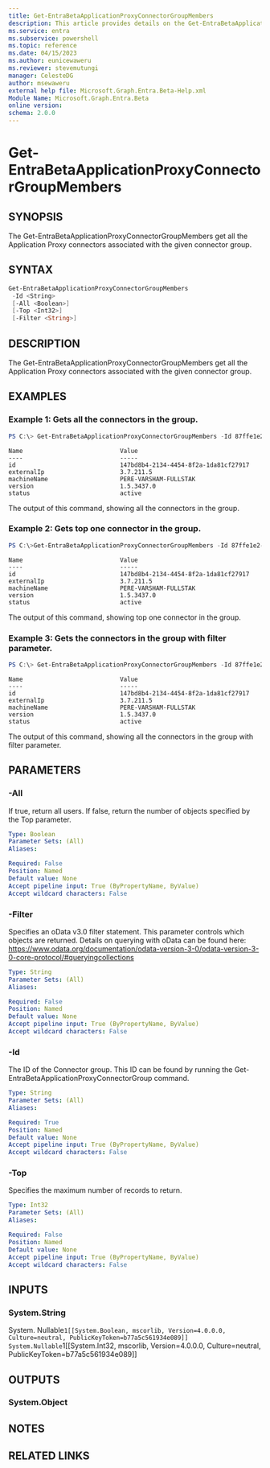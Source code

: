 ```yaml
---
title: Get-EntraBetaApplicationProxyConnectorGroupMembers
description: This article provides details on the Get-EntraBetaApplicationProxyConnectorGroupMembers.
ms.service: entra
ms.subservice: powershell
ms.topic: reference
ms.date: 04/15/2023
ms.author: eunicewaweru
ms.reviewer: stevemutungi
manager: CelesteDG
author: msewaweru
external help file: Microsoft.Graph.Entra.Beta-Help.xml
Module Name: Microsoft.Graph.Entra.Beta
online version:
schema: 2.0.0
---
```


# Get-EntraBetaApplicationProxyConnectorGroupMembers

## SYNOPSIS
The Get-EntraBetaApplicationProxyConnectorGroupMembers get all the Application Proxy connectors associated with the given connector group. 

## SYNTAX

```powershell
Get-EntraBetaApplicationProxyConnectorGroupMembers
 -Id <String> 
 [-All <Boolean>] 
 [-Top <Int32>]
 [-Filter <String>]
```

## DESCRIPTION
The Get-EntraBetaApplicationProxyConnectorGroupMembers get all the Application Proxy connectors associated with the given connector group. 

## EXAMPLES

### Example 1: Gets all the connectors in the group.
```powershell
PS C:\> Get-EntraBetaApplicationProxyConnectorGroupMembers -Id 87ffe1e2-6313-4a22-93eb-da1eb8a2bf8d
```
```output
Name                           Value
----                           -----
id                             147bd8b4-2134-4454-8f2a-1da81cf27917
externalIp                     3.7.211.5
machineName                    PERE-VARSHAM-FULLSTAK
version                        1.5.3437.0
status                         active

```
The output of this command, showing all the connectors in the group.

### Example 2: Gets top one connector in the group.
```powershell
PS C:\>Get-EntraBetaApplicationProxyConnectorGroupMembers -Id 87ffe1e2-6313-4a22-93eb-da1eb8a2bf8d -Top 1
```
```output
Name                           Value
----                           -----
id                             147bd8b4-2134-4454-8f2a-1da81cf27917
externalIp                     3.7.211.5
machineName                    PERE-VARSHAM-FULLSTAK
version                        1.5.3437.0
status                         active

```
The output of this command, showing top one connector in the group.

### Example 3: Gets the connectors in the group with filter parameter.
```powershell
PS C:\> Get-EntraBetaApplicationProxyConnectorGroupMembers -Id 87ffe1e2-6313-4a22-93eb-da1eb8a2bf8d -Filter "machineName eq 'PERE-VARSHAM-FULLSTAK'"
```
```output
Name                           Value
----                           -----
id                             147bd8b4-2134-4454-8f2a-1da81cf27917
externalIp                     3.7.211.5
machineName                    PERE-VARSHAM-FULLSTAK
version                        1.5.3437.0
status                         active

```
The output of this command, showing all the connectors in the group with filter parameter.

## PARAMETERS

### -All
If true, return all users. If false, return the number of objects specified by the Top parameter.

```yaml
Type: Boolean
Parameter Sets: (All)
Aliases: 

Required: False
Position: Named
Default value: None
Accept pipeline input: True (ByPropertyName, ByValue)
Accept wildcard characters: False
```

### -Filter
Specifies an oData v3.0 filter statement. This parameter controls which objects are returned. Details on querying with oData can be found here: https://www.odata.org/documentation/odata-version-3-0/odata-version-3-0-core-protocol/#queryingcollections

```yaml
Type: String
Parameter Sets: (All)
Aliases: 

Required: False
Position: Named
Default value: None
Accept pipeline input: True (ByPropertyName, ByValue)
Accept wildcard characters: False
```

### -Id
The ID of the Connector group. This ID can be found by running the Get-EntraBetaApplicationProxyConnectorGroup command. 

```yaml
Type: String
Parameter Sets: (All)
Aliases: 

Required: True
Position: Named
Default value: None
Accept pipeline input: True (ByPropertyName, ByValue)
Accept wildcard characters: False
```

### -Top
Specifies the maximum number of records to return.

```yaml
Type: Int32
Parameter Sets: (All)
Aliases: 

Required: False
Position: Named
Default value: None
Accept pipeline input: True (ByPropertyName, ByValue)
Accept wildcard characters: False
```

## INPUTS

### System.String
System. Nullable`1[[System.Boolean, mscorlib, Version=4.0.0.0, Culture=neutral, PublicKeyToken=b77a5c561934e089]]
System.Nullable`1[[System.Int32, mscorlib, Version=4.0.0.0, Culture=neutral, PublicKeyToken=b77a5c561934e089]]


## OUTPUTS

### System.Object

## NOTES

## RELATED LINKS
